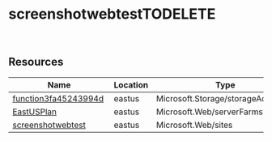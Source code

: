 # screenshotwebtestTODELETE 
 
## Resources


| Name | Location | Type |
| --- | --- | --- |
| [function3fa45243994d](function3fa45243994d-1658442057.md)  | eastus  | Microsoft.Storage/storageAccounts  |
| [EastUSPlan](EastUSPlan-2111676028.md)  | eastus  | Microsoft.Web/serverFarms  |
| [screenshotwebtest](screenshotwebtest--831842289.md)  | eastus  | Microsoft.Web/sites  |



